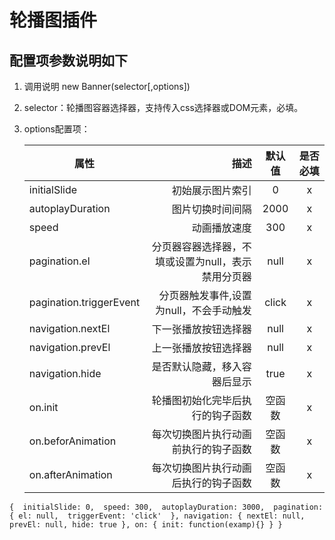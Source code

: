 # 轮播图插件
## 配置项参数说明如下

1. 调用说明
   new Banner(selector[,options])

2. selector：轮播图容器选择器，支持传入css选择器或DOM元素，必填。

3. options配置项：

    | 属性               | 描述    |  默认值  |  是否必填  |
    | --------          | -----:  | :----:  |   :----:  |
    | initialSlide      | 初始展示图片索引     |   0    | x  |
    | autoplayDuration        | 图片切换时间间隔      |   2000   | x |
    |    speed     | 动画播放速度      |   300    |   x   |
    | pagination.el       | 分页器容器选择器，不填或设置为null，表示禁用分页器      |   null    |   x   |
    | pagination.triggerEvent        | 分页器触发事件,设置为null，不会手动触发      |   click    |   x   |
    | navigation.nextEl        | 下一张播放按钮选择器      |   null    |   x   |
    | navigation.prevEl        | 上一张播放按钮选择器      |   null    |   x   |
    | navigation.hide        | 是否默认隐藏，移入容器后显示      |   true    |   x   |
    | on.init        | 轮播图初始化完毕后执行的钩子函数      |   空函数    |   x   |
    | on.beforAnimation       | 每次切换图片执行动画前执行的钩子函数      |   空函数    |   x   |
    | on.afterAnimation        | 每次切换图片执行动画后执行的钩子函数      |   空函数    |   x   |

`
{ 
    initialSlide: 0, 
    speed: 300, 
    autoplayDuration: 3000, 
    pagination: {
        el: null, 
        triggerEvent: 'click' 
    },
    navigation: {
        nextEl: null,
        prevEl: null,
        hide: true
    },
    on: {
        init: function(examp){}
    }
}
`